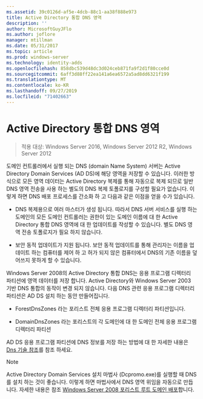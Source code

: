 ```yaml
---
ms.assetid: 39c0126d-af5e-4dcb-88c1-aa38f888e973
title: Active Directory 통합 DNS 영역
description: ''
author: MicrosoftGuyJFlo
ms.author: joflore
manager: mtillman
ms.date: 05/31/2017
ms.topic: article
ms.prod: windows-server
ms.technology: identity-adds
ms.openlocfilehash: 858dbc539d48dc3d024ceb871fa9f2d1f80cce0d
ms.sourcegitcommit: 6aff3d88ff22ea141a6ea6572a5ad8dd6321f199
ms.translationtype: MT
ms.contentlocale: ko-KR
ms.lasthandoff: 09/27/2019
ms.locfileid: "71402663"
---
```

# <a name="active-directory-integrated-dns-zones"></a>Active Directory 통합 DNS 영역

>적용 대상: Windows Server 2016, Windows Server 2012 R2, Windows Server 2012

도메인 컨트롤러에서 실행 되는 DNS (domain Name System) 서버는 Active Directory Domain Services (AD DS)에 해당 영역을 저장할 수 있습니다. 이러한 방식으로 모든 영역 데이터는 Active Directory 복제를 통해 자동으로 복제 되므로 일반 DNS 영역 전송을 사용 하는 별도의 DNS 복제 토폴로지를 구성할 필요가 없습니다. 이렇게 하면 DNS 배포 프로세스를 간소화 하 고 다음과 같은 이점을 얻을 수가 있습니다.  
  
-   DNS 복제용으로 여러 마스터가 생성 됩니다. 따라서 DNS 서버 서비스를 실행 하는 도메인의 모든 도메인 컨트롤러는 권한이 있는 도메인 이름에 대 한 Active Directory 통합 DNS 영역에 대 한 업데이트를 작성할 수 있습니다. 별도 DNS 영역 전송 토폴로지가 필요 하지 않습니다.  
  
-   보안 동적 업데이트가 지원 됩니다. 보안 동적 업데이트를 통해 관리자는 이름을 업데이트 하는 컴퓨터를 제어 하 고 허가 되지 않은 컴퓨터에서 DNS의 기존 이름을 덮어쓰지 못하게 할 수 있습니다.  
  
Windows Server 2008의 Active Directory 통합 DNS는 응용 프로그램 디렉터리 파티션에 영역 데이터를 저장 합니다. Active Directory와 Windows Server 2003 기반 DNS 통합의 동작이 변경 되지 않습니다. 다음 DNS 관련 응용 프로그램 디렉터리 파티션은 AD DS 설치 하는 동안 만들어집니다.  
  
-   ForestDnsZones 라는 포리스트 전체 응용 프로그램 디렉터리 파티션입니다.  
  
-   DomainDnsZones 라는 포리스트의 각 도메인에 대 한 도메인 전체 응용 프로그램 디렉터리 파티션  
  
AD DS 응용 프로그램 파티션에 DNS 정보를 저장 하는 방법에 대 한 자세한 내용은 [Dns 기술 참조](https://go.microsoft.com/fwlink/?LinkId=106636)를 참조 하세요.  
  
> [!NOTE]  
> Active Directory Domain Services 설치 마법사 (Dcpromo.exe)를 실행할 때 DNS를 설치 하는 것이 좋습니다. 이렇게 하면 마법사에서 DNS 영역 위임을 자동으로 만듭니다. 자세한 내용은 참조 [Windows Server 2008 포리스트 루트 도메인 배포](https://technet.microsoft.com/library/cc731174.aspx)합니다.  
  


